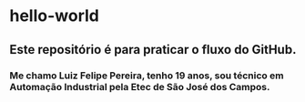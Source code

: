 # hello-world
## Este repositório é para praticar o fluxo do GitHub.
### Me chamo Luiz Felipe Pereira, tenho 19 anos, sou técnico em Automação Industrial pela Etec de São José dos Campos.
